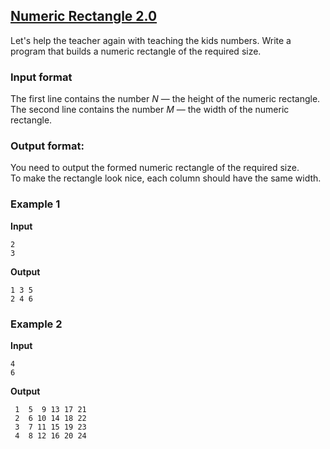 ## [Numeric Rectangle 2.0](../../../solutions/2.4/24_m.py)

Let's help the teacher again with teaching the kids numbers. Write a program that builds a numeric rectangle of the required size.

### Input format

The first line contains the number $N$ — the height of the numeric rectangle.  
The second line contains the number $M$ — the width of the numeric rectangle.

### Output format:

You need to output the formed numeric rectangle of the required size.  
To make the rectangle look nice, each column should have the same width.

### Example 1

**Input**
```plaintext
2
3
```

**Output**
```plaintext
1 3 5
2 4 6
```

### Example 2

**Input**
```plaintext
4
6
```

**Output**
```plaintext
 1  5  9 13 17 21
 2  6 10 14 18 22
 3  7 11 15 19 23
 4  8 12 16 20 24
```
